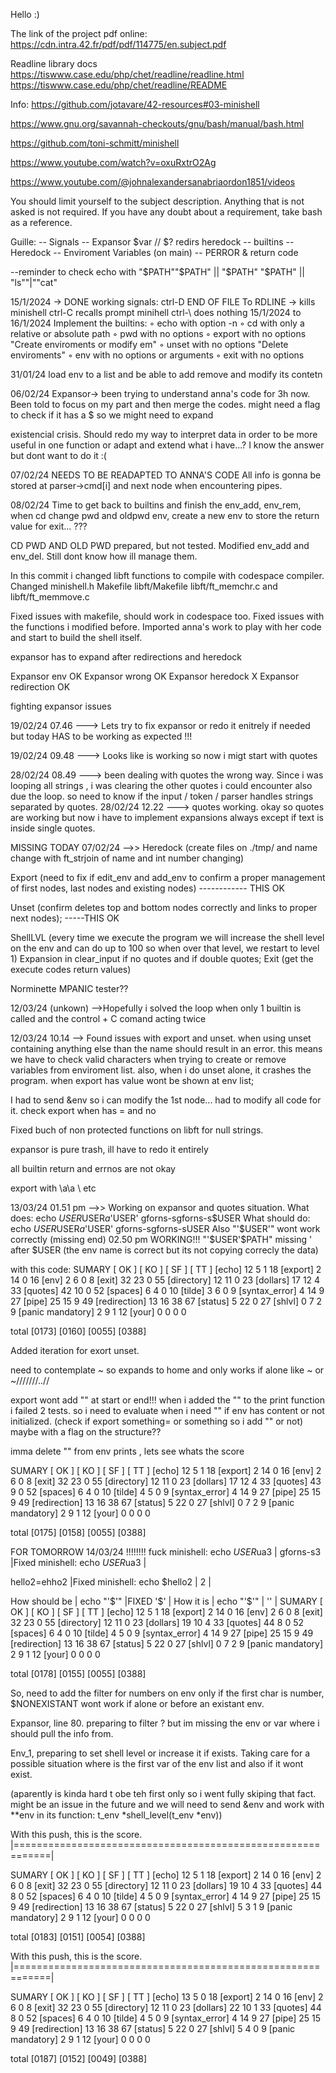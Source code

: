 Hello :)

The link of the project pdf online:
https://cdn.intra.42.fr/pdf/pdf/114775/en.subject.pdf

Readline library docs
https://tiswww.case.edu/php/chet/readline/readline.html
https://tiswww.case.edu/php/chet/readline/README

Info:
https://github.com/jotavare/42-resources#03-minishell

https://www.gnu.org/savannah-checkouts/gnu/bash/manual/bash.html

https://github.com/toni-schmitt/minishell

https://www.youtube.com/watch?v=oxuRxtrO2Ag

https://www.youtube.com/@johnalexandersanabriaordon1851/videos


You should limit yourself to the subject description. Anything that
is not asked is not required.
If you have any doubt about a requirement, take bash as a reference.


Guille:
-- Signals
-- Expansor $var // $? redirs heredock
-- builtins
-- Heredock
-- Enviroment Variables (on main)
-- PERROR & return code

--reminder to check echo with "$PATH""$PATH" || "$PATH" "$PATH" || "ls""|""cat"

15/1/2024 ->
DONE	working signals: 
						ctrl-D END OF FILE To RDLINE -> kills minishell
						ctrl-C recalls prompt minihell
						ctrl-\ does nothing
15/1/2024 to 16/1/2024
		Implement the builtins:
								◦ echo with option -n
								◦ cd with only a relative or absolute path
								◦ pwd with no options
								◦ export with no options "Create enviroments or modify em"
								◦ unset with no options "Delete enviroments"
								◦ env with no options or arguments
								◦ exit with no options

31/01/24 load env to a list and be able to add remove and modify its contetn


06/02/24 Expansor->
been trying to understand anna's code for 3h now. Been told to focus on my part and then merge the codes.
might need a flag to check if it has a $ so we might need to expand

existencial crisis. Should redo my way to interpret data in order to be more useful in one function or adapt and extend what i have...? I know the answer but dont want to do it :(

07/02/24 NEEDS TO BE READAPTED TO ANNA'S CODE
	All info is gonna be stored at parser->cmd[i] and next node when encountering pipes.

08/02/24 Time to get back to builtins and finish the env_add, env_rem, when cd change pwd and oldpwd env, create a new env to store the return value for exit... ???

CD PWD AND OLD PWD prepared, but not tested. Modified env_add and env_del. Still dont
know how ill manage them. 

In this commit i changed libft functions to compile with codespace compiler. Changed minishell.h Makefile libft/Makefile libft/ft_memchr.c and libft/ft_memmove.c

Fixed issues with makefile, should work in codespace too.
Fixed issues with the functions i modified before.
Imported anna's work to play with her code and start to build the shell itself.

expansor has to expand after redirections and heredock

Expansor env OK
Expansor wrong OK
Expansor heredock X
Expansor redirection OK

fighting expansor issues

19/02/24 07.46 ---> Lets try to fix expansor or redo it enitrely if needed but today
					HAS to be working as expected !!!

19/02/24 09.48 ---> Looks like is working so now i migt start with quotes 

28/02/24 08.49 ---> been dealing with quotes the wrong way. Since i was looping all strings
					, i was clearing the other quotes i could encounter also due the loop.
					so need to know if the input / token / parser handles strings separated by quotes.
28/02/24 12.22 ---> quotes working.
okay so quotes are working but now i have to implement expansions always except if text is inside single quotes.



MISSING TODAY 07/02/24 -->>
Heredock	(create files on ./tmp/ and name change with ft_strjoin of name and int number changing)

Export	(need to fix if edit_env and add_env to confirm a proper management of first nodes, last nodes and existing nodes) ------------ THIS OK

Unset	(confirm deletes top and bottom nodes correctly and links to proper next nodes); 
-----THIS OK

ShellLVL	(every time we execute the program we will increase the shell level on the env and can do up to 100 so when over that level, we restart to level 1)
Expansion in clear_input if no quotes and if double quotes;
Exit	(get the execute codes return values)

Norminette
MPANIC tester??

12/03/24 (unkown) -->Hopefully i solved the loop when only 1 builtin is called and the control + C
	comand acting twice


12/03/24 10.14 --> Found issues with export and unset.
	when using unset containing anything else than the name should result in an error. this means we have to check valid characters when trying to create or remove variables from enviroment list.
	also, when i do unset alone, it crashes the program.
when export has value wont be shown at env list;

I had to send &env so i can modify the 1st node... had to modify all code for it.
check export when has = and no

Fixed buch of non protected functions on libft for null strings.

expansor is pure trash, ill have to redo it entirely

all builtin return and errnos are not okay

export with \a\a \\ etc

13/03/24 01.51 pm -->>
	Working on expansor and quotes situation.
What does:		echo $USER$USER$a$'USER'
				gforns-sgforns-s$USER
What should do:	echo $USER$USER$a$'USER'
					gforns-sgforns-sUSER
Also	"'$USER'" wont work correctly (missing end) 02.50 pm WORKING!!!
		"'$USER'$PATH" missing ' after $USER 
		(the env name is correct but its not copying correcly the data)

with this code:
 SUMARY                         [ OK ] [ KO ] [ SF ] [ TT ]
  [echo]                           12      5      1     18
  [export]                          2     14      0     16
  [env]                             2      6      0      8
  [exit]                           32     23      0     55
  [directory]                      12     11      0     23
  [dollars]                        17     12      4     33
  [quotes]                         42     10      0     52
  [spaces]                          6      4      0     10
  [tilde]                           3      6      0      9
  [syntax_error]                    4     14      9     27
  [pipe]                           25     15      9     49
  [redirection]                    13     16     38     67
  [status]                          5     22      0     27
  [shlvl]                           0      7      2      9
  [panic mandatory]                 2      9      1     12
  [your]                            0      0      0      0

  total                          [0173] [0160] [0055] [0388]


Added iteration for exort unset.

need to contemplate ~ so expands to home and only works if alone like ~ or ~///////..//

export wont add "" at start or end!!!
when i added the "" to the print function i failed 2 tests.
so i need to evaluate when i need "" if env has content or not initialized. (check if export something= or something so i add "" or not)
maybe with a flag on the structure??

imma delete "" from env prints , lets see whats the score

  SUMARY                         [ OK ] [ KO ] [ SF ] [ TT ]
  [echo]                           12      5      1     18
  [export]                          2     14      0     16
  [env]                             2      6      0      8
  [exit]                           32     23      0     55
  [directory]                      12     11      0     23
  [dollars]                        17     12      4     33
  [quotes]                         43      9      0     52
  [spaces]                          6      4      0     10
  [tilde]                           4      5      0      9
  [syntax_error]                    4     14      9     27
  [pipe]                           25     15      9     49
  [redirection]                    13     16     38     67
  [status]                          5     22      0     27
  [shlvl]                           0      7      2      9
  [panic mandatory]                 2      9      1     12
  [your]                            0      0      0      0

  total                          [0175] [0158] [0055] [0388]



FOR TOMORROW 14/03/24
!!!!!!!! fuck
minishell: echo $USER$ua3 |
gforns-s3                 |Fixed
minishell: echo $USER$ua3 |

hello2=ehho2              |Fixed
minishell: echo $hello2   |
2                         |

How should be |
echo "'$'"    |FIXED
'$'           |
How it is     |
echo "'$'"    |
''            |
  SUMARY                         [ OK ] [ KO ] [ SF ] [ TT ]
  [echo]                           12      5      1     18
  [export]                          2     14      0     16
  [env]                             2      6      0      8
  [exit]                           32     23      0     55
  [directory]                      12     11      0     23
  [dollars]                        19     10      4     33
  [quotes]                         44      8      0     52
  [spaces]                          6      4      0     10
  [tilde]                           4      5      0      9
  [syntax_error]                    4     14      9     27
  [pipe]                           25     15      9     49
  [redirection]                    13     16     38     67
  [status]                          5     22      0     27
  [shlvl]                           0      7      2      9
  [panic mandatory]                 2      9      1     12
  [your]                            0      0      0      0

  total                          [0178] [0155] [0055] [0388]

So, need to add the filter for numbers on env only if the first char is number,
$NONEXISTANT wont work if alone or before an existant env.


Expansor, line 80. preparing to filter ? but im missing the env or var where i should pull the info from.

Env_1, preparing to set shell level or increase it if exists. Taking care for a possible situation where is the first var of the env list and also if it wont exist. 

(aparently is kinda hard t obe teh first only so i went fully skiping that fact. might be an issue in the future and we will need to send &env and work with **env  in its function: t_env	*shell_level(t_env *env))

With  this push, this is the score.
|============================================================|

  SUMARY                         [ OK ] [ KO ] [ SF ] [ TT ]
  [echo]                           12      5      1     18
  [export]                          2     14      0     16
  [env]                             2      6      0      8
  [exit]                           32     23      0     55
  [directory]                      12     11      0     23
  [dollars]                        19     10      4     33
  [quotes]                         44      8      0     52
  [spaces]                          6      4      0     10
  [tilde]                           4      5      0      9
  [syntax_error]                    4     14      9     27
  [pipe]                           25     15      9     49
  [redirection]                    13     16     38     67
  [status]                          5     22      0     27
  [shlvl]                           5      3      1      9
  [panic mandatory]                 2      9      1     12
  [your]                            0      0      0      0

  total                          [0183] [0151] [0054] [0388]


With  this push, this is the score.
|============================================================|

  SUMARY                         [ OK ] [ KO ] [ SF ] [ TT ]
  [echo]                           13      5      0     18
  [export]                          2     14      0     16
  [env]                             2      6      0      8
  [exit]                           32     23      0     55
  [directory]                      12     11      0     23
  [dollars]                        22     10      1     33
  [quotes]                         44      8      0     52
  [spaces]                          6      4      0     10
  [tilde]                           4      5      0      9
  [syntax_error]                    4     14      9     27
  [pipe]                           25     15      9     49
  [redirection]                    13     16     38     67
  [status]                          5     22      0     27
  [shlvl]                           5      4      0      9
  [panic mandatory]                 2      9      1     12
  [your]                            0      0      0      0

  total                          [0187] [0152] [0049] [0388]


